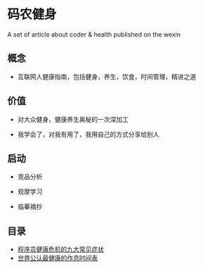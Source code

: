 # 码农健身
A set of article about coder &amp; health published on the wexin

## 概念

- 互联网人健康指南，包括健身，养生，饮食，时间管理，精进之道

## 价值

- 对大众健身，健康养生奥秘的一次深加工

- 我学会了，对我有用了，我用自己的方式分享给别人

## 启动

- 竞品分析

- 观摩学习

- 临摹摘抄

## 目录

- [程序员健康危机的九大常见症状](./doc/程序员健康危机的九大常见症状.md)
- [世界公认最健康的作息时间表](./doc/世界公认最健康的作息时间表.md)
